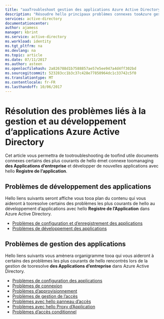 ```yaml
---
title: "aaaTroubleshoot gestion des applications Azure Active Directory et développement"
description: "Résoudre hello principaux problèmes connexes tooAzure gestion des applications Active Directory et développement"
services: active-directory
documentationcenter: 
author: ajamess
manager: kbrint
ms.service: active-directory
ms.workload: identity
ms.tgt_pltfrm: na
ms.devlang: na
ms.topic: article
ms.date: 07/11/2017
ms.author: asteen
ms.openlocfilehash: 2a826788d1b7588857ae57e5ee947a4d4ff302bd
ms.sourcegitcommit: 523283cc1b3c37c428e77850964dc1c33742c5f0
ms.translationtype: MT
ms.contentlocale: fr-FR
ms.lasthandoff: 10/06/2017
---
```

# <a name="troubleshoot-azure-active-directory-application-management-and-development"></a>Résolution des problèmes liés à la gestion et au développement d’applications Azure Active Directory
Cet article vous permettra de tootroubleshooting de toofind utile documents connexes certains des plus courants de hello émet connexe toomanaging **des Applications d’entreprise** et développer de nouvelles applications avec hello  **Registre de l’application**.

## <a name="problems-with-application-development"></a>Problèmes de développement des applications
Hello liens suivants seront affiche vous tooa plan du contenu qui vous aideront à tooresolve certains des problèmes les plus courants de hello au développement d’applications avec hello **Registre de l’Application** dans Azure Active Directory.

* [Problèmes de configuration et d’enregistrement des applications](active-directory-application-dev-config-content-map.md)
* [Problèmes de développement des applications](active-directory-application-dev-development-content-map.md)

## <a name="problems-with-application-management"></a>Problèmes de gestion des applications
Hello liens suivants vous amènera organigramme tooa qui vous aideront à certains des problèmes les plus courants de hello rencontrés lors de la gestion de tooresolve **des Applications d’entreprise** dans Azure Active Directory.

* [Problèmes de configuration des applications](active-directory-application-config-content-map.md)
* [Problèmes de connexion](active-directory-application-sign-in-content-map.md)
* [Problèmes d’approvisionnement](active-directory-application-provisioning-content-map.md)
* [Problèmes de gestion de l’accès](active-directory-application-access-content-map.md)
* [Problèmes avec hello panneau d’accès](active-directory-application-access-panel-content-map.md)
* [Problèmes avec hello Proxy d’Application](active-directory-application-proxy-content-map.md)
* [Problèmes d’accès conditionnel](active-directory-application-conditional-access-content-map.md)
